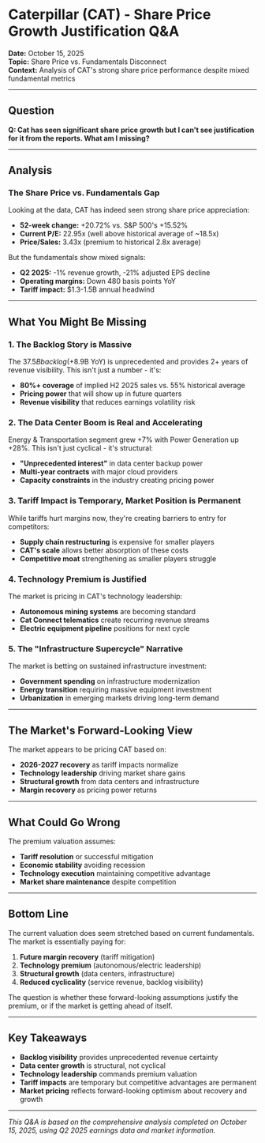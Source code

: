 # Caterpillar (CAT) - Share Price Growth Justification Q&A

**Date:** October 15, 2025  
**Topic:** Share Price vs. Fundamentals Disconnect  
**Context:** Analysis of CAT's strong share price performance despite mixed fundamental metrics

---

## Question

**Q: Cat has seen significant share price growth but I can't see justification for it from the reports. What am I missing?**

---

## Analysis

### The Share Price vs. Fundamentals Gap

Looking at the data, CAT has indeed seen strong share price appreciation:
- **52-week change:** +20.72% vs. S&P 500's +15.52%
- **Current P/E:** 22.95x (well above historical average of ~18.5x)
- **Price/Sales:** 3.43x (premium to historical 2.8x average)

But the fundamentals show mixed signals:
- **Q2 2025:** -1% revenue growth, -21% adjusted EPS decline
- **Operating margins:** Down 480 basis points YoY
- **Tariff impact:** $1.3-1.5B annual headwind

---

## What You Might Be Missing

### 1. **The Backlog Story is Massive**
The $37.5B backlog (+$8.9B YoY) is unprecedented and provides 2+ years of revenue visibility. This isn't just a number - it's:
- **80%+ coverage** of implied H2 2025 sales vs. 55% historical average
- **Pricing power** that will show up in future quarters
- **Revenue visibility** that reduces earnings volatility risk

### 2. **The Data Center Boom is Real and Accelerating**
Energy & Transportation segment grew +7% with Power Generation up +28%. This isn't just cyclical - it's structural:
- **"Unprecedented interest"** in data center backup power
- **Multi-year contracts** with major cloud providers
- **Capacity constraints** in the industry creating pricing power

### 3. **Tariff Impact is Temporary, Market Position is Permanent**
While tariffs hurt margins now, they're creating barriers to entry for competitors:
- **Supply chain restructuring** is expensive for smaller players
- **CAT's scale** allows better absorption of these costs
- **Competitive moat** strengthening as smaller players struggle

### 4. **Technology Premium is Justified**
The market is pricing in CAT's technology leadership:
- **Autonomous mining systems** are becoming standard
- **Cat Connect telematics** create recurring revenue streams
- **Electric equipment pipeline** positions for next cycle

### 5. **The "Infrastructure Supercycle" Narrative**
The market is betting on sustained infrastructure investment:
- **Government spending** on infrastructure modernization
- **Energy transition** requiring massive equipment investment
- **Urbanization** in emerging markets driving long-term demand

---

## The Market's Forward-Looking View

The market appears to be pricing CAT based on:
- **2026-2027 recovery** as tariff impacts normalize
- **Technology leadership** driving market share gains
- **Structural growth** from data centers and infrastructure
- **Margin recovery** as pricing power returns

---

## What Could Go Wrong

The premium valuation assumes:
- **Tariff resolution** or successful mitigation
- **Economic stability** avoiding recession
- **Technology execution** maintaining competitive advantage
- **Market share maintenance** despite competition

---

## Bottom Line

The current valuation does seem stretched based on current fundamentals. The market is essentially paying for:
1. **Future margin recovery** (tariff mitigation)
2. **Technology premium** (autonomous/electric leadership)
3. **Structural growth** (data centers, infrastructure)
4. **Reduced cyclicality** (service revenue, backlog visibility)

The question is whether these forward-looking assumptions justify the premium, or if the market is getting ahead of itself.

---

## Key Takeaways

- **Backlog visibility** provides unprecedented revenue certainty
- **Data center growth** is structural, not cyclical
- **Technology leadership** commands premium valuation
- **Tariff impacts** are temporary but competitive advantages are permanent
- **Market pricing** reflects forward-looking optimism about recovery and growth

---

*This Q&A is based on the comprehensive analysis completed on October 15, 2025, using Q2 2025 earnings data and market information.*
